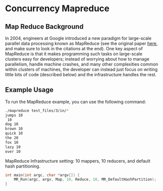 # Concurrency Mapreduce

## Map Reduce Background

In 2004, engineers at Google introduced a new paradigm for large-scale parallel data processing known as MapReduce (see the original paper [here](https://static.googleusercontent.com/media/research.google.com/en//archive/mapreduce-osdi04.pdf), and make sure to look in the citations at the end). One key aspect of MapReduce is that it makes programming such tasks on large-scale clusters easy for developers; instead of worrying about how to manage parallelism, handle machine crashes, and many other complexities common within clusters of machines, the developer can instead just focus on writing little bits of code (described below) and the infrastructure handles the rest.

## Example Usage

To run the MapReduce example, you can use the following command:

```bash
./mapreduce test_files/3/in/*
jumps 10
 10
dog 10
brown 10
quick 10
the 20
fox 10
lazy 10
over 10
```

MapReduce Infrastructure setting: 10 mappers, 10 reducers, and default hash partitioning.

```c
int main(int argc, char *argv[]) {
    MR_Run(argc, argv, Map, 10, Reduce, 10, MR_DefaultHashPartition);
}
```
